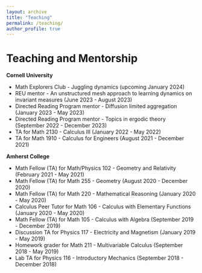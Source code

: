 ```yaml
---
layout: archive
title: "Teaching"
permalink: /teaching/
author_profile: true
---
```

Teaching and Mentorship
====

**Cornell University**

* Math Explorers Club - Juggling dynamics (upcoming January 2024)
* REU mentor - An unstructured mesh approach to learning dynamics on invariant measures (June 2023 - August 2023)
* Directed Reading Program mentor  - Diffusion limited aggregation (January 2023 - May 2023)
* Directed Reading Program mentor  - Topics in ergodic theory (September 2022 - December 2023)
* TA for Math 2130 - Calculus III (January 2022 - May 2022)
* TA for Math 1910 - Calculus for Engineers (August 2021 - December 2021)

**Amherst College**

* Math Fellow (TA) for Math/Physics 102 - Geometry and Relativity (February 2021 - May 2021)
* Math Fellow (TA) for Math 255 - Geometry (August 2020 - December 2020)
* Math Fellow (TA) for Math 220 - Mathematical Reasoning (January 2020 - May 2020)
* Calculus Peer Tutor for Math 106 - Calculus with Elementary Functions (January 2020 - May 2020)
* Math Fellow (TA) for Math 105 - Calculus with Algebra (September 2019 - December 2019)
* Discussion TA for Physics 117 - Electricity and Magnetism (January 2019 - May 2019)
* Homework grader for Math 211 - Multivariable Calculus (September 2018 - May 2019)
* Lab TA for Physics 116 - Introductory Mechanics (September 2018 - December 2018)
